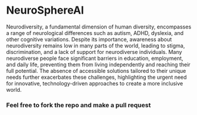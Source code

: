 # NeuroSphereAI

Neurodiversity, a fundamental dimension of human diversity, encompasses a range of neurological differences such as autism, ADHD, dyslexia, and other cognitive variations. Despite its importance, awareness about neurodiversity remains low in many parts of the world, leading to stigma, discrimination, and a lack of support for neurodiverse individuals. Many neurodiverse people face significant barriers in education, employment, and daily life, preventing them from living independently and reaching their full potential. The absence of accessible solutions tailored to their unique needs further exacerbates these challenges, highlighting the urgent need for innovative, technology-driven approaches to create a more inclusive world.


### Feel free to fork the repo and make a pull request
